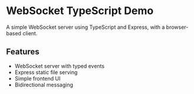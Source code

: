 # WebSocket TypeScript Demo

A simple WebSocket server using TypeScript and Express, with a browser-based client.

## Features

- WebSocket server with typed events
- Express static file serving
- Simple frontend UI
- Bidirectional messaging
